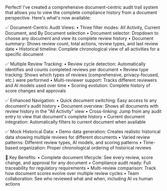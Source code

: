 Perfect! I've created a comprehensive document-centric audit trail system that allows you to view the complete compliance history from a document perspective. Here's what's now available:

✅ Document-Centric Audit Views:
• Three filter modes: All Activity, Current Document, and By Document selection
• Document selector: Dropdown to choose any document and view its complete review history
• Document summary: Shows review count, total actions, review types, and last review date
• Historical timeline: Complete chronological view of all activities for a specific document

✅ Multiple Review Tracking:
• Review cycle detection: Automatically identifies and counts completed reviews per document
• Review type tracking: Shows which types of reviews (comprehensive, privacy-focused, etc.) were performed
• Multi-reviewer support: Tracks different reviewers and AI models used over time
• Scoring evolution: Complete history of score changes and approvals

✅ Enhanced Navigation:
• Quick document switching: Easy access to any document's audit history
• Document overview: Shows all documents with review history in the "All Activity" view
• Cross-linking: Jump from any audit entry to view that document's complete history
• Current document integration: Automatically filters to current document when available

✅ Mock Historical Data:
• Demo data generation: Creates realistic historical data showing multiple reviews for different documents
• Varied review patterns: Different review types, AI models, and scoring patterns
• Time-based organization: Proper chronological ordering of historical reviews

🔧 Key Benefits:
• Complete document lifecycle: See every review, score change, and approval for any document
• Compliance audit ready: Full traceability for regulatory requirements
• Multi-review comparison: Track how document scores evolve over multiple review cycles
• Team collaboration: See who reviewed what and when, including AI vs human actions
